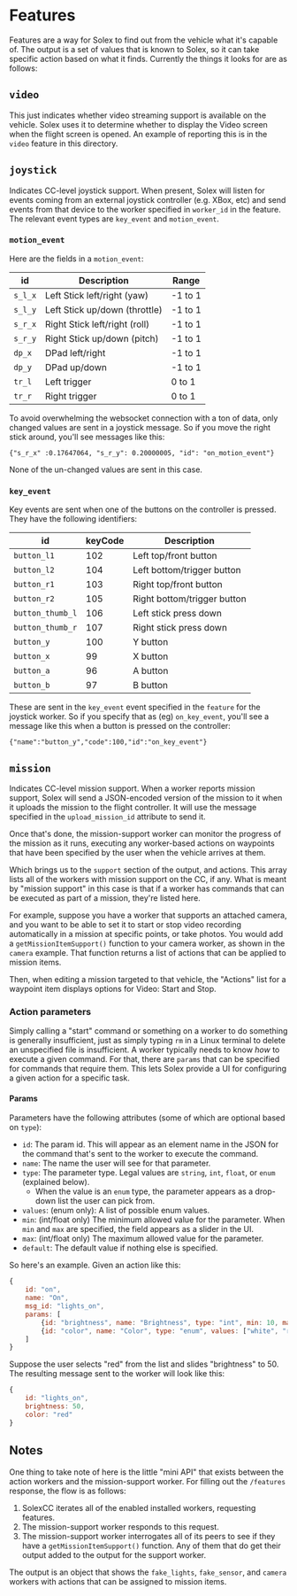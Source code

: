 # Features

Features are a way for Solex to find out from the vehicle what it's capable of. The output is a set of values that is known to Solex, so it can take 
specific action based on what it finds. Currently the things it looks for are as follows:

## `video`

This just indicates whether video streaming support is available on the vehicle. Solex uses it to determine whether to display the 
Video screen when the flight screen is opened. An example of reporting this is in the `video` feature in this directory.

## `joystick`

Indicates CC-level joystick support. When present, Solex will listen for events coming from an external joystick controller (e.g. XBox, etc) and 
send events from that device to the worker specified in `worker_id` in the feature. The relevant event types are `key_event` and `motion_event`.

### `motion_event`

Here are the fields in a `motion_event`:

| id | Description | Range |
|------------|--------------------|-----------|
| `s_l_x`| Left Stick left/right (yaw)   | -1 to 1 |
| `s_l_y`| Left Stick up/down (throttle) | -1 to 1 |
| `s_r_x`| Right Stick left/right (roll)   | -1 to 1 |
| `s_r_y`| Right Stick up/down (pitch) | -1 to 1 |
| `dp_x`| DPad left/right | -1 to 1 |
| `dp_y`| DPad up/down | -1 to 1 |
| `tr_l`| Left trigger | 0 to 1 |
| `tr_r`| Right trigger | 0 to 1 |

To avoid overwhelming the websocket connection with a ton of data, only changed values 
are sent in a joystick message. So if you move the right stick around, you'll see messages like this:

```
{"s_r_x" :0.17647064, "s_r_y": 0.20000005, "id": "on_motion_event"}
```

None of the un-changed values are sent in this case.

### `key_event`

Key events are sent when one of the buttons on the controller is pressed. They have the following identifiers:

| id | keyCode | Description |
|--------|----------|--------------------|
|`button_l1`|102|Left top/front button|
|`button_l2`|104|Left bottom/trigger button|
|`button_r1`|103|Right top/front button|
|`button_r2`|105|Right bottom/trigger button|
|`button_thumb_l`|106|Left stick press down|
|`button_thumb_r`|107|Right stick press down|
|`button_y`|100|Y button|
|`button_x`|99|X button|
|`button_a`|96|A button|
|`button_b`|97|B button|

These are sent in the `key_event` event specified in the `feature` for the joystick worker. So if you specify that as (eg) `on_key_event`, you'll
see a message like this when a button is pressed on the controller:

```
{"name":"button_y","code":100,"id":"on_key_event"}
```

## `mission`

Indicates CC-level mission support. When a worker reports mission support, Solex will send a JSON-encoded version of the mission to it
when it uploads the mission to the flight controller. It will use the message specified in the `upload_mission_id` attribute to send it.

Once that's done, the mission-support worker can monitor the progress of the mission as it runs, executing any worker-based actions on waypoints
that have been specified by the user when the vehicle arrives at them.

Which brings us to the `support` section of the output, and actions. This array lists all of the workers with mission support on the CC, if any. What is
meant by "mission support" in this case is that if a worker has commands that can be executed as part of a mission, they're listed here.

For example, suppose you have a worker that supports an attached camera, and you want to be able to set it to start or stop video recording automatically
in a mission at specific points, or take photos. You would add a `getMissionItemSupport()` function to your camera worker, as shown in the `camera` example. 
That function returns a list of actions that can be applied to mission items.

Then, when editing a mission targeted to that vehicle, the "Actions" list for a waypoint item displays options for Video: Start and Stop. 

### Action parameters

Simply calling a "start" command or something on a worker to do something is generally insufficient, just as simply typing `rm` in a Linux terminal to delete
an unspecified file is insufficient. A worker typically needs to know _how_ to execute a given command. For that, there are `params` that can be specified for
commands that require them. This lets Solex provide a UI for configuring a given action for a specific task.

#### Params

Parameters have the following attributes (some of which are optional based on `type`):

-   `id`: The param id. This will appear as an element name in the JSON for the command that's sent to the worker to execute the command.
-   `name`: The name the user will see for that parameter.
-   `type`: The parameter type. Legal values are `string`, `int`, `float`, or `enum` (explained below).
    -   When the value is an `enum` type, the parameter appears as a drop-down list the user can pick from.
-   `values`: (enum only): A list of possible enum values.
-   `min`: (int/float only) The minimum allowed value for the parameter. When `min` and `max` are specified, the field appears as a slider in the UI.
-   `max`: (int/float only) The maximum allowed value for the parameter.
-   `default`: The default value if nothing else is specified.

So here's an example. Given an action like this:

```javascript
{ 
    id: "on", 
    name: "On", 
    msg_id: "lights_on", 
    params: [
        {id: "brightness", name: "Brightness", type: "int", min: 10, max: 100 },
        {id: "color", name: "Color", type: "enum", values: ["white", "red", "green", "yellow"], default: "white" }
    ]
}
```

Suppose the user selects "red" from the list and slides "brightness" to 50. The resulting message sent to the worker will look like this:

```javascript
{
    id: "lights_on",
    brightness: 50,
    color: "red"
}
```

## Notes

One thing to take note of here is the little "mini API" that exists between the action workers and the mission-support worker. For filling out the `/features`
response, the flow is as follows:

1.  SolexCC iterates all of the enabled installed workers, requesting features.
2.  The mission-support worker responds to this request.
3.  The mission-support worker interrogates all of its peers to see if they have a `getMissionItemSupport()` function. Any of them that do get their output
    added to the output for the support worker.

The output is an object that shows the `fake_lights`, `fake_sensor`, and `camera` workers with actions that can be assigned to mission items. 
